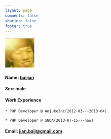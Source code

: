 ```yaml
---
layout: page
comments: false
sharing: false
footer: true
---
```

<a href="http://about.me/baijian">![baijian](../favicon.png "It is me!")</a>

#### Name: [baijian](http://about.me/baijian)

#### Sex: male

#### Work Experience
    * PHP Developer @ AnjukeInc(2012-03---2013-04)

<!--    * JAVA Developer @ XiaoCongNetwork(2013-04---2013-07) -->

    * PHP Developer @ SNDA(2013-07-15---now)

#### Email: jian.baij@gmail.com
